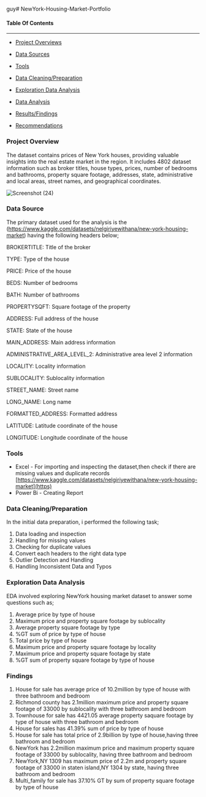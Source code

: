 guy# NewYork-Housing-Market-Portfolio

#### Table Of Contents
------------

-  [Project Overviews](#Project_Overview)

-  [Data Sources](#Data_Sources)

-  [Tools](#Tools)

-  [Data Cleaning/Preparation](#Data_cleaning/Preparation) 

-  [Exploration Data Analysis](#Recommendation)

-  [Data Analysis](#Data_Analysis)

-  [Results/Findings](#Results/Finding)

-  [Recommendations](#Recommendations)



### Project Overview

The  dataset contains prices of New York houses, providing valuable insights into the real estate market in the region. It includes 4802 dataset information such as broker titles, house types, prices, number of bedrooms and bathrooms, property square footage, addresses, state, administrative and local areas, street names, and geographical coordinates.


![Screenshot (24)](https://github.com/Luphen1/NewYork-Housing-Market-Portfolio/assets/140397207/4e521df7-2e1d-4d86-b643-39b38fe916eb)


### Data Source
The primary dataset used for the analysis is the (https://www.kaggle.com/datasets/nelgiriyewithana/new-york-housing-market) having the  following headers below;

BROKERTITLE: Title of the broker

TYPE: Type of the house

PRICE: Price of the house

BEDS: Number of bedrooms

BATH: Number of bathrooms

PROPERTYSQFT: Square footage of the property

ADDRESS: Full address of the house

STATE: State of the house

MAIN_ADDRESS: Main address information

ADMINISTRATIVE_AREA_LEVEL_2: Administrative area level 2 information

LOCALITY: Locality information

SUBLOCALITY: Sublocality information

STREET_NAME: Street name

LONG_NAME: Long name

FORMATTED_ADDRESS: Formatted address

LATITUDE: Latitude coordinate of the house

LONGITUDE: Longitude coordinate of the house

### Tools
- Excel - For importing and inspecting the dataset,then check if there are missing values and duplicate records
[https://www.kaggle.com/datasets/nelgiriyewithana/new-york-housing-market](https)
- Power Bi - Creating Report

### Data Cleaning/Preparation
In the initial data preparation, i performed the following task;
1. Data loading and inspection
2. Handling for missing values
3. Checking for duplicate values
4. Convert each headers to the right data type
5. Outlier Detection and Handling
6. Handling Inconsistent Data and Typos

### Exploration Data Analysis
EDA involved exploring  NewYork housing market dataset to answer some questions such as;

1. Average price by type of house
2. Maximum price and property square footage by sublocality
3. Average property square footage by type
4. %GT sum of price by type of house
5. Total price by type of house
6. Maximum price and property square footage by locality
7. Maximum price and property square footage by state
8. %GT sum of property square footage by type of house

### Findings
1. House for sale has average price of 10.2million by type of house with three bathroom and bedroom
2. Richmond county has 2.1million maximum price and property square footage of 33000 by sublocality with three bathroom amd bedroom
3. Townhouse for sale has 4421.05 average property saquare footage by type of house with three bathroom and bedroom
4. House for sales has 41.39% sum of price by type of house 
5. House for sale has total price of 2.9billion by type of house,having three bathroom and bedroom
6. NewYork has 2.2million maximum price and maximum property square footage of 33000 by sublocality, having three bathroom and bedroom
7. NewYork,NY 1309 has maximum price of 2.2m and property square footage of 33000 in staten island,NY 1304 by state, having three bathroom and bedroom
8. Multi_family for sale has 37.10% GT by sum of property square footage by type of house

